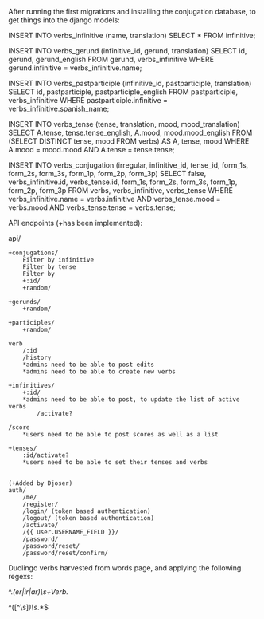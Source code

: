 After running the first migrations and installing the conjugation database, to get things into the django models:

INSERT INTO verbs_infinitive (name, translation) SELECT * FROM infinitive;

INSERT INTO verbs_gerund (infinitive_id, gerund, translation) SELECT id, gerund, gerund_english FROM gerund, verbs_infinitive WHERE gerund.infinitive = verbs_infinitive.name;

INSERT INTO verbs_pastparticiple (infinitive_id, pastparticiple, translation) SELECT id, pastparticiple, pastparticiple_english FROM pastparticiple, verbs_infinitive WHERE pastparticiple.infinitive = verbs_infinitive.spanish_name;

INSERT INTO verbs_tense (tense, translation, mood, mood_translation) 
SELECT A.tense, tense.tense_english, A.mood, mood.mood_english FROM
(SELECT DISTINCT tense, mood FROM verbs) AS A, tense, mood
WHERE A.mood = mood.mood AND A.tense = tense.tense;
		
INSERT INTO verbs_conjugation (irregular, infinitive_id, tense_id, form_1s, form_2s, form_3s, form_1p, form_2p, form_3p) SELECT false, verbs_infinitive.id, verbs_tense.id, form_1s, form_2s, form_3s, form_1p, form_2p, form_3p FROM
verbs, verbs_infinitive, verbs_tense WHERE verbs_infinitive.name = verbs.infinitive AND verbs_tense.mood = verbs.mood AND verbs_tense.tense = verbs.tense;


API endpoints (+has been implemented):

api/

	+conjugations/
		Filter by infinitive
		Filter by tense
		Filter by 
		+:id/
		+random/

	+gerunds/
		+random/

	+participles/
		+random/

	verb
		/:id     	
		/history
		*admins need to be able to post edits
		*admins need to be able to create new verbs

	+infinitives/
		+:id/
		*admins need to be able to post, to update the list of active verbs
			/activate?

	/score
		*users need to be able to post scores as well as a list

	+tenses/
		:id/activate?
		*users need to be able to set their tenses and verbs


	(+Added by Djoser)
	auth/
		/me/
		/register/
		/login/ (token based authentication)
		/logout/ (token based authentication)
		/activate/
		/{{ User.USERNAME_FIELD }}/
		/password/
		/password/reset/
		/password/reset/confirm/

Duolingo verbs harvested from words page, and applying the following regexs:

^.*(er|ir|ar)\s+Verb.*


^([^\s]*)\s*.*$
